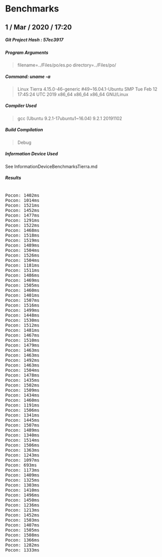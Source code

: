 # Benchmarks

## 1 / Mar / 2020 / 17:20

##### Git Project Hash : 57ec3917

##### Program Arguments

> filename=../Files/po/es.po directory=../Files/po/

##### Command: uname -a

> Linux Tierra 4.15.0-46-generic #49~16.04.1-Ubuntu SMP Tue Feb 12 17:45:24 UTC 2019 x86_64 x86_64 x86_64 GNU/Linux

##### Compiler Used

> gcc (Ubuntu 9.2.1-17ubuntu1~16.04) 9.2.1 20191102

##### Build Compilation

> Debug

##### Information Device Used

See InformationDeviceBenchmarksTierra.md

##### Results

<pre>

Pocon: 1402ms
Pocon: 1014ms
Pocon: 1521ms
Pocon: 1452ms
Pocon: 1477ms
Pocon: 1291ms
Pocon: 1522ms
Pocon: 1468ms
Pocon: 1518ms
Pocon: 1519ms
Pocon: 1489ms
Pocon: 1504ms
Pocon: 1526ms
Pocon: 1504ms
Pocon: 1181ms
Pocon: 1511ms
Pocon: 1486ms
Pocon: 1469ms
Pocon: 1505ms
Pocon: 1460ms
Pocon: 1401ms
Pocon: 1507ms
Pocon: 1516ms
Pocon: 1499ms
Pocon: 1448ms
Pocon: 1530ms
Pocon: 1512ms
Pocon: 1481ms
Pocon: 1467ms
Pocon: 1510ms
Pocon: 1479ms
Pocon: 1463ms
Pocon: 1463ms
Pocon: 1492ms
Pocon: 1463ms
Pocon: 1504ms
Pocon: 1478ms
Pocon: 1435ms
Pocon: 1502ms
Pocon: 1509ms
Pocon: 1434ms
Pocon: 1460ms
Pocon: 1191ms
Pocon: 1506ms
Pocon: 1341ms
Pocon: 1445ms
Pocon: 1507ms
Pocon: 1489ms
Pocon: 1340ms
Pocon: 1514ms
Pocon: 1506ms
Pocon: 1363ms
Pocon: 1243ms
Pocon: 1097ms
Pocon: 693ms
Pocon: 1173ms
Pocon: 1409ms
Pocon: 1325ms
Pocon: 1303ms
Pocon: 1410ms
Pocon: 1496ms
Pocon: 1450ms
Pocon: 1236ms
Pocon: 1213ms
Pocon: 1452ms
Pocon: 1503ms
Pocon: 1407ms
Pocon: 1505ms
Pocon: 1508ms
Pocon: 1366ms
Pocon: 1282ms
Pocon: 1333ms

</pre>